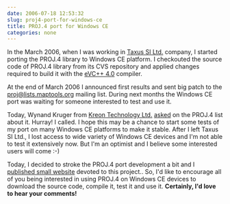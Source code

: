 ```yaml
---
date: 2006-07-18 12:53:32
slug: proj4-port-for-windows-ce
title: PROJ.4 port for Windows CE
categories: none
---
```


In the March 2006, when I was working in [Taxus SI Ltd.](http://www.taxussi.com.pl/) company, I started porting the PROJ.4 library to Windows CE platform. I checkouted the source code of PROJ.4 library from its CVS repository and applied changes required to build it with the [eVC++ 4.0](http://msdn.microsoft.com/mobility/othertech/eVisualc/default.aspx) compiler.





At the end of March 2006 I announced first results and sent big patch to the [proj@lists.maptools.org](http://lists.maptools.org/mailman/listinfo/proj) mailing list. During next months the Windows CE port was waiting for someone interested to test and use it.






Today, Wynand Kruger from [Kreon Technology Ltd.](http://www.kreon.co.za/) [asked](http://lists.maptools.org/pipermail/proj/2006-July/002404.html) on the PROJ.4 list about it. Hurray! I called. I hope this may be a chance to start some tests of my port on many Windows CE platforms to make it stable. After I left Taxus SI Ltd., I lost access to wide variety of Windows CE devices and I'm not able to test it extensively now. But I'm an optimist and I believe some interested users will come :-)






Today, I decided to stroke the PROJ.4 port development a bit and I [published small website](/projects/proj4/) devoted to this project..
So, I'd like to encourage all of you being interested in using PROJ.4 on Windows CE devices to download the source code, compile it, test it and use it.
**Certainly, I'd love to hear your comments!**

